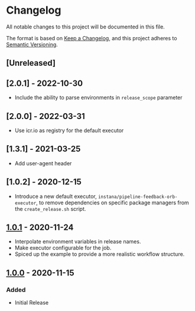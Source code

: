 # Changelog

All notable changes to this project will be documented in this file.

The format is based on [Keep a Changelog](https://keepachangelog.com/en/1.0.0/), and this project adheres to [Semantic Versioning](https://semver.org/spec/v2.0.0.html).

## [Unreleased]

## [2.0.1] - 2022-10-30

- Include the ability to parse environments in `release_scope` parameter
## [2.0.0] - 2022-03-31

- Use icr.io as registry for the default executor

## [1.3.1] - 2021-03-25

- Add user-agent header

## [1.0.2] - 2020-12-15

- Introduce a new default executor, `instana/pipeline-feedback-orb-executor`, to remove dependencies on specific package managers from the `create_release.sh` script.

## [1.0.1] - 2020-11-24

- Interpolate environment variables in release names.
- Make executor configurable for the job.
- Spiced up the example to provide a more realistic workflow structure.

## [1.0.0] - 2020-11-15

### Added

- Initial Release

[1.0.1]: https://github.com/instana/pipeline-feedback-orb/tag/v1.0.1
[1.0.0]: https://github.com/instana/pipeline-feedback-orb/tag/v1.0.0
